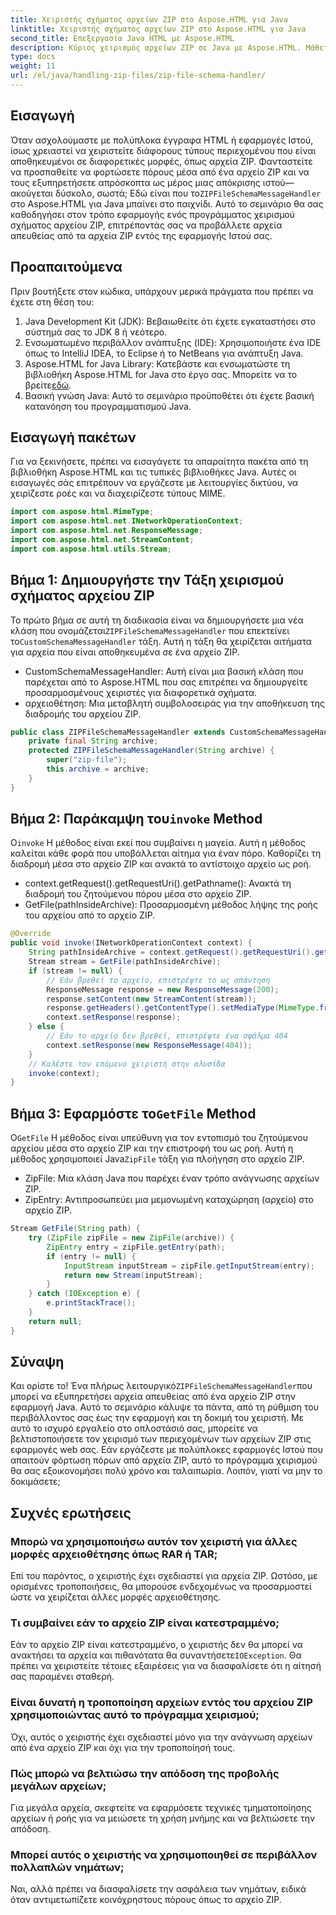 ```yaml
---
title: Χειριστής σχήματος αρχείων ZIP στο Aspose.HTML για Java
linktitle: Χειριστής σχήματος αρχείων ZIP στο Aspose.HTML για Java
second_title: Επεξεργασία Java HTML με Aspose.HTML
description: Κύριος χειρισμός αρχείων ZIP σε Java με Aspose.HTML. Μάθετε πώς να εφαρμόζετε ένα πρόγραμμα χειρισμού σχήματος αρχείου ZIP, που εξυπηρετεί αρχεία απευθείας από τα αρχεία ZIP με λεπτομερή, βήμα προς βήμα καθοδήγηση.
type: docs
weight: 11
url: /el/java/handling-zip-files/zip-file-schema-handler/
---
```

## Εισαγωγή
Όταν ασχολούμαστε με πολύπλοκα έγγραφα HTML ή εφαρμογές Ιστού, ίσως χρειαστεί να χειριστείτε διάφορους τύπους περιεχομένου που είναι αποθηκευμένοι σε διαφορετικές μορφές, όπως αρχεία ZIP. Φανταστείτε να προσπαθείτε να φορτώσετε πόρους μέσα από ένα αρχείο ZIP και να τους εξυπηρετήσετε απρόσκοπτα ως μέρος μιας απόκρισης ιστού—ακούγεται δύσκολο, σωστά; Εδώ είναι που το`ZIPFileSchemaMessageHandler` στο Aspose.HTML για Java μπαίνει στο παιχνίδι. Αυτό το σεμινάριο θα σας καθοδηγήσει στον τρόπο εφαρμογής ενός προγράμματος χειρισμού σχήματος αρχείου ZIP, επιτρέποντάς σας να προβάλλετε αρχεία απευθείας από τα αρχεία ZIP εντός της εφαρμογής Ιστού σας.
## Προαπαιτούμενα
Πριν βουτήξετε στον κώδικα, υπάρχουν μερικά πράγματα που πρέπει να έχετε στη θέση του:
1. Java Development Kit (JDK): Βεβαιωθείτε ότι έχετε εγκαταστήσει στο σύστημά σας το JDK 8 ή νεότερο.
2. Ενσωματωμένο περιβάλλον ανάπτυξης (IDE): Χρησιμοποιήστε ένα IDE όπως το IntelliJ IDEA, το Eclipse ή το NetBeans για ανάπτυξη Java.
3.  Aspose.HTML for Java Library: Κατεβάστε και ενσωματώστε τη βιβλιοθήκη Aspose.HTML for Java στο έργο σας. Μπορείτε να το βρείτε[εδώ](https://releases.aspose.com/html/java/).
4. Βασική γνώση Java: Αυτό το σεμινάριο προϋποθέτει ότι έχετε βασική κατανόηση του προγραμματισμού Java.
## Εισαγωγή πακέτων
Για να ξεκινήσετε, πρέπει να εισαγάγετε τα απαραίτητα πακέτα από τη βιβλιοθήκη Aspose.HTML και τις τυπικές βιβλιοθήκες Java. Αυτές οι εισαγωγές σάς επιτρέπουν να εργάζεστε με λειτουργίες δικτύου, να χειρίζεστε ροές και να διαχειρίζεστε τύπους MIME.
```java
import com.aspose.html.MimeType;
import com.aspose.html.net.INetworkOperationContext;
import com.aspose.html.net.ResponseMessage;
import com.aspose.html.net.StreamContent;
import com.aspose.html.utils.Stream;
```
## Βήμα 1: Δημιουργήστε την Τάξη χειρισμού σχήματος αρχείου ZIP
 Το πρώτο βήμα σε αυτή τη διαδικασία είναι να δημιουργήσετε μια νέα κλάση που ονομάζεται`ZIPFileSchemaMessageHandler` που επεκτείνει το`CustomSchemaMessageHandler` τάξη. Αυτή η τάξη θα χειρίζεται αιτήματα για αρχεία που είναι αποθηκευμένα σε ένα αρχείο ZIP.

- CustomSchemaMessageHandler: Αυτή είναι μια βασική κλάση που παρέχεται από το Aspose.HTML που σας επιτρέπει να δημιουργείτε προσαρμοσμένους χειριστές για διαφορετικά σχήματα.
- αρχειοθέτηση: Μια μεταβλητή συμβολοσειράς για την αποθήκευση της διαδρομής του αρχείου ZIP.
```java
public class ZIPFileSchemaMessageHandler extends CustomSchemaMessageHandler {
    private final String archive;
    protected ZIPFileSchemaMessageHandler(String archive) {
        super("zip-file");
        this.archive = archive;
    }
}
```
##  Βήμα 2: Παράκαμψη του`invoke` Method
 Ο`invoke` Η μέθοδος είναι εκεί που συμβαίνει η μαγεία. Αυτή η μέθοδος καλείται κάθε φορά που υποβάλλεται αίτημα για έναν πόρο. Καθορίζει τη διαδρομή μέσα στο αρχείο ZIP και ανακτά το αντίστοιχο αρχείο ως ροή.

- context.getRequest().getRequestUri().getPathname(): Ανακτά τη διαδρομή του ζητούμενου πόρου μέσα στο αρχείο ZIP.
- GetFile(pathInsideArchive): Προσαρμοσμένη μέθοδος λήψης της ροής του αρχείου από το αρχείο ZIP.
```java
@Override
public void invoke(INetworkOperationContext context) {
    String pathInsideArchive = context.getRequest().getRequestUri().getPathname().substring(1).replaceAll("\\\\", "/");
    Stream stream = GetFile(pathInsideArchive);
    if (stream != null) {
        // Εάν βρεθεί το αρχείο, επιστρέψτε το ως απάντηση
        ResponseMessage response = new ResponseMessage(200);
        response.setContent(new StreamContent(stream));
        response.getHeaders().getContentType().setMediaType(MimeType.fromFileExtension(context.getRequest().getRequestUri().getPathname()));
        context.setResponse(response);
    } else {
        // Εάν το αρχείο δεν βρεθεί, επιστρέψτε ένα σφάλμα 404
        context.setResponse(new ResponseMessage(404));
    }
    // Καλέστε τον επόμενο χειριστή στην αλυσίδα
    invoke(context);
}
```
##  Βήμα 3: Εφαρμόστε το`GetFile` Method
 Ο`GetFile` Η μέθοδος είναι υπεύθυνη για τον εντοπισμό του ζητούμενου αρχείου μέσα στο αρχείο ZIP και την επιστροφή του ως ροή. Αυτή η μέθοδος χρησιμοποιεί Java`ZipFile` τάξη για πλοήγηση στο αρχείο ZIP.

- ZipFile: Μια κλάση Java που παρέχει έναν τρόπο ανάγνωσης αρχείων ZIP.
- ZipEntry: Αντιπροσωπεύει μια μεμονωμένη καταχώρηση (αρχείο) στο αρχείο ZIP.
```java
Stream GetFile(String path) {
    try (ZipFile zipFile = new ZipFile(archive)) {
        ZipEntry entry = zipFile.getEntry(path);
        if (entry != null) {
            InputStream inputStream = zipFile.getInputStream(entry);
            return new Stream(inputStream);
        }
    } catch (IOException e) {
        e.printStackTrace();
    }
    return null;
}
```

## Σύναψη
 Και ορίστε το! Ένα πλήρως λειτουργικό`ZIPFileSchemaMessageHandler`που μπορεί να εξυπηρετήσει αρχεία απευθείας από ένα αρχείο ZIP στην εφαρμογή Java. Αυτό το σεμινάριο κάλυψε τα πάντα, από τη ρύθμιση του περιβάλλοντος σας έως την εφαρμογή και τη δοκιμή του χειριστή. Με αυτό το ισχυρό εργαλείο στο οπλοστάσιό σας, μπορείτε να βελτιστοποιήσετε τον χειρισμό των περιεχομένων των αρχείων ZIP στις εφαρμογές web σας.
Εάν εργάζεστε με πολύπλοκες εφαρμογές Ιστού που απαιτούν φόρτωση πόρων από αρχεία ZIP, αυτό το πρόγραμμα χειρισμού θα σας εξοικονομήσει πολύ χρόνο και ταλαιπωρία. Λοιπόν, γιατί να μην το δοκιμάσετε;
## Συχνές ερωτήσεις
### Μπορώ να χρησιμοποιήσω αυτόν τον χειριστή για άλλες μορφές αρχειοθέτησης όπως RAR ή TAR;
Επί του παρόντος, ο χειριστής έχει σχεδιαστεί για αρχεία ZIP. Ωστόσο, με ορισμένες τροποποιήσεις, θα μπορούσε ενδεχομένως να προσαρμοστεί ώστε να χειρίζεται άλλες μορφές αρχειοθέτησης.
### Τι συμβαίνει εάν το αρχείο ZIP είναι κατεστραμμένο;
 Εάν το αρχείο ZIP είναι κατεστραμμένο, ο χειριστής δεν θα μπορεί να ανακτήσει τα αρχεία και πιθανότατα θα συναντήσετε`IOException`. Θα πρέπει να χειριστείτε τέτοιες εξαιρέσεις για να διασφαλίσετε ότι η αίτησή σας παραμένει σταθερή.
### Είναι δυνατή η τροποποίηση αρχείων εντός του αρχείου ZIP χρησιμοποιώντας αυτό το πρόγραμμα χειρισμού;
Όχι, αυτός ο χειριστής έχει σχεδιαστεί μόνο για την ανάγνωση αρχείων από ένα αρχείο ZIP και όχι για την τροποποίησή τους.
### Πώς μπορώ να βελτιώσω την απόδοση της προβολής μεγάλων αρχείων;
Για μεγάλα αρχεία, σκεφτείτε να εφαρμόσετε τεχνικές τμηματοποίησης αρχείων ή ροής για να μειώσετε τη χρήση μνήμης και να βελτιώσετε την απόδοση.
### Μπορεί αυτός ο χειριστής να χρησιμοποιηθεί σε περιβάλλον πολλαπλών νημάτων;
Ναι, αλλά πρέπει να διασφαλίσετε την ασφάλεια των νημάτων, ειδικά όταν αντιμετωπίζετε κοινόχρηστους πόρους όπως το αρχείο ZIP.